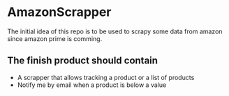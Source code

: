 # AmazonScrapper


The initial idea of this repo is to be used to scrapy some data from amazon since amazon prime is comming.

## The finish product should contain
- A scrapper that allows tracking a product or a list of products
- Notify me by email when a product is below a value
